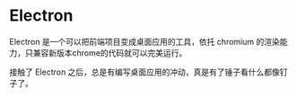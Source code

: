 # Electron

Electron 是一个可以把前端项目变成桌面应用的工具，依托 chromium 的渲染能力，只兼容新版本chrome的代码就可以完美运行。

接触了 Electron 之后，总是有编写桌面应用的冲动，真是有了锤子看什么都像钉子了。